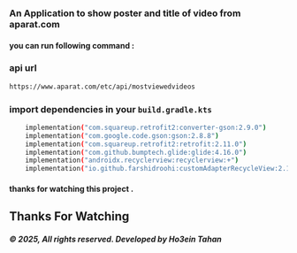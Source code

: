 ### An Application to show poster and title of video from aparat.com

#### you can run following command :

### api url

``` bash
https://www.aparat.com/etc/api/mostviewedvideos
```

### import dependencies in your `build.gradle.kts`

``` bash
    implementation("com.squareup.retrofit2:converter-gson:2.9.0")
    implementation("com.google.code.gson:gson:2.8.8")
    implementation("com.squareup.retrofit2:retrofit:2.11.0")
    implementation("com.github.bumptech.glide:glide:4.16.0")
    implementation("androidx.recyclerview:recyclerview:+")
    implementation("io.github.farshidroohi:customAdapterRecycleView:2.1.4")
```
#### thanks for watching this project .

## Thanks For Watching
##### © 2025, All rights reserved. Developed by Ho3ein Tahan